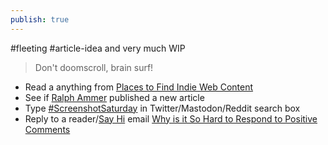 ```yaml
---
publish: true
---
```

#fleeting #article-idea  and very much WIP

> Don't doomscroll, brain surf!

- Read a anything from [Places to Find Indie Web Content](<../Places to Find Indie Web Content>)
- See if [Ralph Ammer](http://ralphammer.com) published a new article 
- Type [#ScreenshotSaturday](https://twitter.com/search?q=%23ScreenshotSaturday&src=hashtag_click) in Twitter/Mastodon/Reddit search box
- Reply to a reader/[Say Hi](<../Say Hi>) email [Why is it So Hard to Respond to Positive Comments](<../Why is it So Hard to Respond to Positive Comments>)

